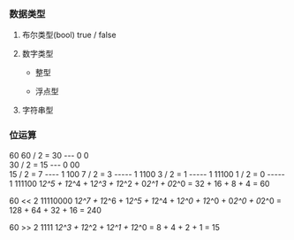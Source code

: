 ### 数据类型
1. 布尔类型(bool) true / false

2. 数字类型
    - 整型

    - 浮点型

3. 字符串型

### 位运算
60
60 / 2 = 30 --- 0       0           
30 / 2 = 15 --- 0       00          
15 / 2 = 7 ---- 1       100
7 / 2 = 3 ----- 1       1100
3 / 2 = 1 ----- 1       11100
1 / 2 = 0 ----- 1       111100  1*2^5 + 1*2^4 + 1*2^3 + 1*2^2 + 0*2^1 + 0*2^0 = 32 + 16 + 8 + 4 = 60

60 << 2 11110000 1*2^7 + 1*2^6 + 1*2^5 + 1*2^4 + 1*2^0 + 1*2^0 + 0*2^0 + 0*2^0 = 128 + 64 + 32 + 16 = 240

60 >> 2 1111 1*2^3 + 1*2^2 + 1*2^1 + 1*2^0 = 8 + 4 + 2 + 1 = 15
    